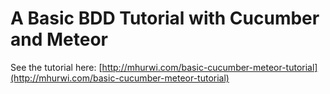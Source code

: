 # A Basic BDD Tutorial with Cucumber and Meteor

See the tutorial here: [http://mhurwi.com/basic-cucumber-meteor-tutorial](http://mhurwi.com/basic-cucumber-meteor-tutorial)
